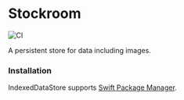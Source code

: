 # Stockroom

![CI](https://github.com/laevandus/Stockroom/workflows/CI/badge.svg?branch=main)

A persistent store for data including images.

### Installation

IndexedDataStore supports [Swift Package Manager](https://developer.apple.com/documentation/xcode/adding-package-dependencies-to-your-app).
